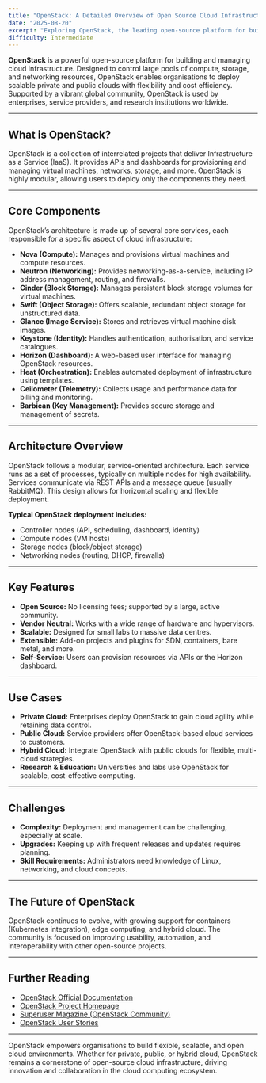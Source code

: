 ```yaml
---
title: "OpenStack: A Detailed Overview of Open Source Cloud Infrastructure"
date: "2025-08-20"
excerpt: "Exploring OpenStack, the leading open-source platform for building and managing private and public clouds. Learn about its architecture, core components, use cases, and the future of open cloud."
difficulty: Intermediate
---
```


**OpenStack** is a powerful open-source platform for building and managing cloud infrastructure. Designed to control large pools of compute, storage, and networking resources, OpenStack enables organisations to deploy scalable private and public clouds with flexibility and cost efficiency. Supported by a vibrant global community, OpenStack is used by enterprises, service providers, and research institutions worldwide.

---

## What is OpenStack?

OpenStack is a collection of interrelated projects that deliver Infrastructure as a Service (IaaS). It provides APIs and dashboards for provisioning and managing virtual machines, networks, storage, and more. OpenStack is highly modular, allowing users to deploy only the components they need.

---

## Core Components

OpenStack’s architecture is made up of several core services, each responsible for a specific aspect of cloud infrastructure:

- **Nova (Compute):** Manages and provisions virtual machines and compute resources.
- **Neutron (Networking):** Provides networking-as-a-service, including IP address management, routing, and firewalls.
- **Cinder (Block Storage):** Manages persistent block storage volumes for virtual machines.
- **Swift (Object Storage):** Offers scalable, redundant object storage for unstructured data.
- **Glance (Image Service):** Stores and retrieves virtual machine disk images.
- **Keystone (Identity):** Handles authentication, authorisation, and service catalogues.
- **Horizon (Dashboard):** A web-based user interface for managing OpenStack resources.
- **Heat (Orchestration):** Enables automated deployment of infrastructure using templates.
- **Ceilometer (Telemetry):** Collects usage and performance data for billing and monitoring.
- **Barbican (Key Management):** Provides secure storage and management of secrets.

---

## Architecture Overview

OpenStack follows a modular, service-oriented architecture. Each service runs as a set of processes, typically on multiple nodes for high availability. Services communicate via REST APIs and a message queue (usually RabbitMQ). This design allows for horizontal scaling and flexible deployment.

**Typical OpenStack deployment includes:**
- Controller nodes (API, scheduling, dashboard, identity)
- Compute nodes (VM hosts)
- Storage nodes (block/object storage)
- Networking nodes (routing, DHCP, firewalls)

---

## Key Features

- **Open Source:** No licensing fees; supported by a large, active community.
- **Vendor Neutral:** Works with a wide range of hardware and hypervisors.
- **Scalable:** Designed for small labs to massive data centres.
- **Extensible:** Add-on projects and plugins for SDN, containers, bare metal, and more.
- **Self-Service:** Users can provision resources via APIs or the Horizon dashboard.

---

## Use Cases

- **Private Cloud:** Enterprises deploy OpenStack to gain cloud agility while retaining data control.
- **Public Cloud:** Service providers offer OpenStack-based cloud services to customers.
- **Hybrid Cloud:** Integrate OpenStack with public clouds for flexible, multi-cloud strategies.
- **Research & Education:** Universities and labs use OpenStack for scalable, cost-effective computing.

---

## Challenges

- **Complexity:** Deployment and management can be challenging, especially at scale.
- **Upgrades:** Keeping up with frequent releases and updates requires planning.
- **Skill Requirements:** Administrators need knowledge of Linux, networking, and cloud concepts.

---

## The Future of OpenStack

OpenStack continues to evolve, with growing support for containers (Kubernetes integration), edge computing, and hybrid cloud. The community is focused on improving usability, automation, and interoperability with other open-source projects.

---

## Further Reading

- [OpenStack Official Documentation](https://docs.openstack.org/)
- [OpenStack Project Homepage](https://www.openstack.org/)
- [Superuser Magazine (OpenStack Community)](https://superuser.openstack.org/)
- [OpenStack User Stories](https://www.openstack.org/user-stories/)

---

OpenStack empowers organisations to build flexible, scalable, and open cloud environments. Whether for private, public, or hybrid cloud, OpenStack remains a cornerstone of open-source cloud infrastructure, driving innovation and collaboration in the cloud computing ecosystem.